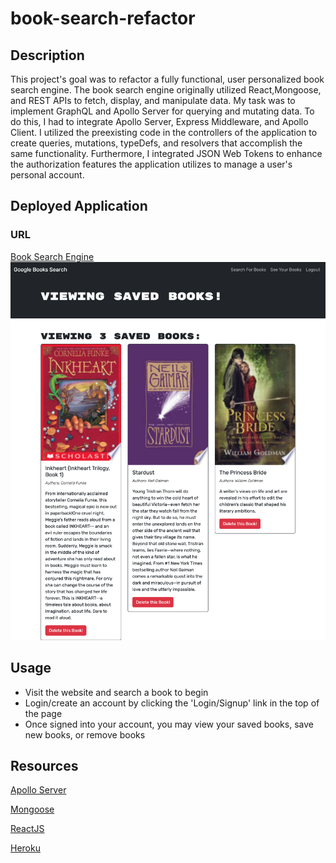 # book-search-refactor
## Description
This project's goal was to refactor a fully functional, user personalized book search engine. The book search engine originally utilized React,Mongoose, and REST APIs to fetch, display, and manipulate data. My task was to implement GraphQL and Apollo Server for querying and mutating data. To do this, I had to integrate Apollo Server, Express Middleware, and Apollo Client. I utilized the preexisting code in the controllers of the application to create queries, mutations, typeDefs, and resolvers that accomplish the same functionality. Furthermore, I integrated JSON Web Tokens to enhance the authorization features the application utilizes to manage a user's personal account.
## Deployed Application
### URL
[Book Search Engine](https://book-search-2023-09-b7e635c08c45.herokuapp.com/)
![Screenshot](./assets/images/localhost_3000_.png)

## Usage
 - Visit the website and search a book to begin
 - Login/create an account by clicking the 'Login/Signup' link in the top of the page
 - Once signed into your account, you may view your saved books, save new books, or remove books 

## Resources
[Apollo Server](https://www.apollographql.com/docs/apollo-server/)

[Mongoose](https://mongoosejs.com/)

[ReactJS](https://react.dev/)

[Heroku](https://www.heroku.com/platform)
